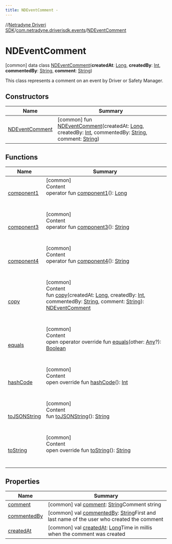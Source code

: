 ```yaml
---
title: NDEventComment -
---
```

//[Netradyne Driveri SDK](../../index.md)/[com.netradyne.driverisdk.events](../index.md)/[NDEventComment](index.md)



# NDEventComment  
 [common] data class [NDEventComment](index.md)(**createdAt**: [Long](https://kotlinlang.org/api/latest/jvm/stdlib/kotlin/-long/index.html), **createdBy**: [Int](https://kotlinlang.org/api/latest/jvm/stdlib/kotlin/-int/index.html), **commentedBy**: [String](https://kotlinlang.org/api/latest/jvm/stdlib/kotlin/-string/index.html), **comment**: [String](https://kotlinlang.org/api/latest/jvm/stdlib/kotlin/-string/index.html))

This class represents a comment on an event by Driver or Safety Manager.

   


## Constructors  
  
|  Name|  Summary| 
|---|---|
| <a name="com.netradyne.driverisdk.events/NDEventComment/NDEventComment/#kotlin.Long#kotlin.Int#kotlin.String#kotlin.String/PointingToDeclaration/"></a>[NDEventComment](-n-d-event-comment.md)| <a name="com.netradyne.driverisdk.events/NDEventComment/NDEventComment/#kotlin.Long#kotlin.Int#kotlin.String#kotlin.String/PointingToDeclaration/"></a> [common] fun [NDEventComment](-n-d-event-comment.md)(createdAt: [Long](https://kotlinlang.org/api/latest/jvm/stdlib/kotlin/-long/index.html), createdBy: [Int](https://kotlinlang.org/api/latest/jvm/stdlib/kotlin/-int/index.html), commentedBy: [String](https://kotlinlang.org/api/latest/jvm/stdlib/kotlin/-string/index.html), comment: [String](https://kotlinlang.org/api/latest/jvm/stdlib/kotlin/-string/index.html))   <br>


## Functions  
  
|  Name|  Summary| 
|---|---|
| <a name="com.netradyne.driverisdk.events/NDEventComment/component1/#/PointingToDeclaration/"></a>[component1](component1.md)| <a name="com.netradyne.driverisdk.events/NDEventComment/component1/#/PointingToDeclaration/"></a>[common]  <br>Content  <br>operator fun [component1](component1.md)(): [Long](https://kotlinlang.org/api/latest/jvm/stdlib/kotlin/-long/index.html)  <br><br><br>
| <a name="com.netradyne.driverisdk.events/NDEventComment/component3/#/PointingToDeclaration/"></a>[component3](component3.md)| <a name="com.netradyne.driverisdk.events/NDEventComment/component3/#/PointingToDeclaration/"></a>[common]  <br>Content  <br>operator fun [component3](component3.md)(): [String](https://kotlinlang.org/api/latest/jvm/stdlib/kotlin/-string/index.html)  <br><br><br>
| <a name="com.netradyne.driverisdk.events/NDEventComment/component4/#/PointingToDeclaration/"></a>[component4](component4.md)| <a name="com.netradyne.driverisdk.events/NDEventComment/component4/#/PointingToDeclaration/"></a>[common]  <br>Content  <br>operator fun [component4](component4.md)(): [String](https://kotlinlang.org/api/latest/jvm/stdlib/kotlin/-string/index.html)  <br><br><br>
| <a name="com.netradyne.driverisdk.events/NDEventComment/copy/#kotlin.Long#kotlin.Int#kotlin.String#kotlin.String/PointingToDeclaration/"></a>[copy](copy.md)| <a name="com.netradyne.driverisdk.events/NDEventComment/copy/#kotlin.Long#kotlin.Int#kotlin.String#kotlin.String/PointingToDeclaration/"></a>[common]  <br>Content  <br>fun [copy](copy.md)(createdAt: [Long](https://kotlinlang.org/api/latest/jvm/stdlib/kotlin/-long/index.html), createdBy: [Int](https://kotlinlang.org/api/latest/jvm/stdlib/kotlin/-int/index.html), commentedBy: [String](https://kotlinlang.org/api/latest/jvm/stdlib/kotlin/-string/index.html), comment: [String](https://kotlinlang.org/api/latest/jvm/stdlib/kotlin/-string/index.html)): [NDEventComment](index.md)  <br><br><br>
| <a name="kotlin/Any/equals/#kotlin.Any?/PointingToDeclaration/"></a>[equals](../../com.netradyne.driverisdk.video/-n-d-video-a-p-i/index.md#%5Bkotlin%2FAny%2Fequals%2F%23kotlin.Any%3F%2FPointingToDeclaration%2F%5D%2FFunctions%2F-1360578461)| <a name="kotlin/Any/equals/#kotlin.Any?/PointingToDeclaration/"></a>[common]  <br>Content  <br>open operator override fun [equals](../../com.netradyne.driverisdk.video/-n-d-video-a-p-i/index.md#%5Bkotlin%2FAny%2Fequals%2F%23kotlin.Any%3F%2FPointingToDeclaration%2F%5D%2FFunctions%2F-1360578461)(other: [Any](https://kotlinlang.org/api/latest/jvm/stdlib/kotlin/-any/index.html)?): [Boolean](https://kotlinlang.org/api/latest/jvm/stdlib/kotlin/-boolean/index.html)  <br><br><br>
| <a name="kotlin/Any/hashCode/#/PointingToDeclaration/"></a>[hashCode](../../com.netradyne.driverisdk.video/-n-d-video-a-p-i/index.md#%5Bkotlin%2FAny%2FhashCode%2F%23%2FPointingToDeclaration%2F%5D%2FFunctions%2F-1360578461)| <a name="kotlin/Any/hashCode/#/PointingToDeclaration/"></a>[common]  <br>Content  <br>open override fun [hashCode](../../com.netradyne.driverisdk.video/-n-d-video-a-p-i/index.md#%5Bkotlin%2FAny%2FhashCode%2F%23%2FPointingToDeclaration%2F%5D%2FFunctions%2F-1360578461)(): [Int](https://kotlinlang.org/api/latest/jvm/stdlib/kotlin/-int/index.html)  <br><br><br>
| <a name="com.netradyne.driverisdk.events/NDEventComment/toJSONString/#/PointingToDeclaration/"></a>[toJSONString](to-j-s-o-n-string.md)| <a name="com.netradyne.driverisdk.events/NDEventComment/toJSONString/#/PointingToDeclaration/"></a>[common]  <br>Content  <br>fun [toJSONString](to-j-s-o-n-string.md)(): [String](https://kotlinlang.org/api/latest/jvm/stdlib/kotlin/-string/index.html)  <br><br><br>
| <a name="kotlin/Any/toString/#/PointingToDeclaration/"></a>[toString](../../com.netradyne.driverisdk.video/-n-d-video-a-p-i/index.md#%5Bkotlin%2FAny%2FtoString%2F%23%2FPointingToDeclaration%2F%5D%2FFunctions%2F-1360578461)| <a name="kotlin/Any/toString/#/PointingToDeclaration/"></a>[common]  <br>Content  <br>open override fun [toString](../../com.netradyne.driverisdk.video/-n-d-video-a-p-i/index.md#%5Bkotlin%2FAny%2FtoString%2F%23%2FPointingToDeclaration%2F%5D%2FFunctions%2F-1360578461)(): [String](https://kotlinlang.org/api/latest/jvm/stdlib/kotlin/-string/index.html)  <br><br><br>


## Properties  
  
|  Name|  Summary| 
|---|---|
| <a name="com.netradyne.driverisdk.events/NDEventComment/comment/#/PointingToDeclaration/"></a>[comment](comment.md)| <a name="com.netradyne.driverisdk.events/NDEventComment/comment/#/PointingToDeclaration/"></a> [common] val [comment](comment.md): [String](https://kotlinlang.org/api/latest/jvm/stdlib/kotlin/-string/index.html)Comment string   <br>
| <a name="com.netradyne.driverisdk.events/NDEventComment/commentedBy/#/PointingToDeclaration/"></a>[commentedBy](commented-by.md)| <a name="com.netradyne.driverisdk.events/NDEventComment/commentedBy/#/PointingToDeclaration/"></a> [common] val [commentedBy](commented-by.md): [String](https://kotlinlang.org/api/latest/jvm/stdlib/kotlin/-string/index.html)First and last name of the user who created the comment   <br>
| <a name="com.netradyne.driverisdk.events/NDEventComment/createdAt/#/PointingToDeclaration/"></a>[createdAt](created-at.md)| <a name="com.netradyne.driverisdk.events/NDEventComment/createdAt/#/PointingToDeclaration/"></a> [common] val [createdAt](created-at.md): [Long](https://kotlinlang.org/api/latest/jvm/stdlib/kotlin/-long/index.html)Time in millis when the comment was created   <br>

